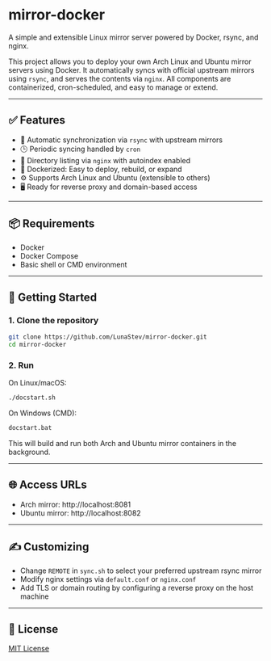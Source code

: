 # mirror-docker

A simple and extensible Linux mirror server powered by Docker, rsync, and nginx.

This project allows you to deploy your own Arch Linux and Ubuntu mirror servers using Docker. It automatically syncs with official upstream mirrors using `rsync`, and serves the contents via `nginx`. All components are containerized, cron-scheduled, and easy to manage or extend.

---

## ✅ Features

- 🔄 Automatic synchronization via `rsync` with upstream mirrors
- 🕒 Periodic syncing handled by `cron`
- 📁 Directory listing via `nginx` with autoindex enabled
- 🐳 Dockerized: Easy to deploy, rebuild, or expand
- ⚙️ Supports Arch Linux and Ubuntu (extensible to others)
- 🖥️ Ready for reverse proxy and domain-based access

---

## 📦 Requirements

- Docker
- Docker Compose
- Basic shell or CMD environment

---

## 🚀 Getting Started

### 1. Clone the repository

```bash
git clone https://github.com/LunaStev/mirror-docker.git
cd mirror-docker
```

### 2. Run
On Linux/macOS:

```bash
./docstart.sh
```

On Windows (CMD):

```cmd
docstart.bat
```

This will build and run both Arch and Ubuntu mirror containers in the background.

---

## 🌐 Access URLs
- Arch mirror: http://localhost:8081
- Ubuntu mirror: http://localhost:8082

---

## ✍️ Customizing
- Change `REMOTE` in `sync.sh` to select your preferred upstream rsync mirror
- Modify nginx settings via `default.conf` or `nginx.conf`
- Add TLS or domain routing by configuring a reverse proxy on the host machine

---

## 📄 License
[MIT License](LICENSE)
